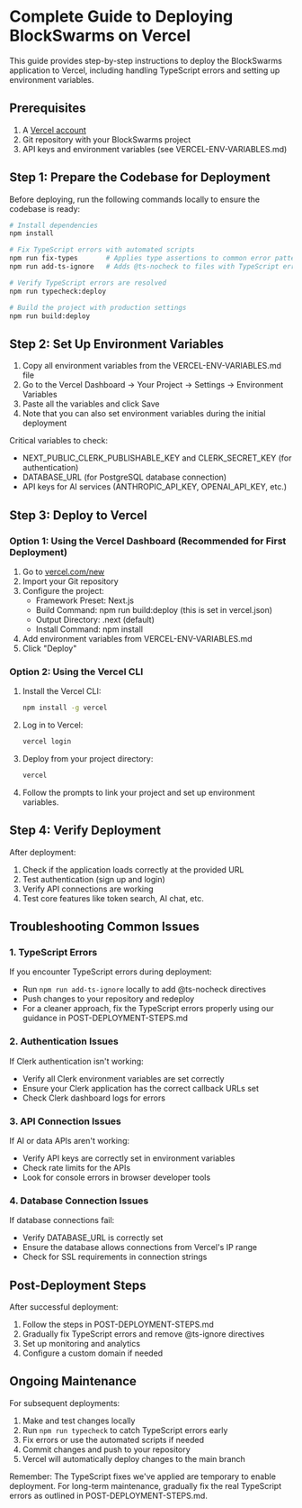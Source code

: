 # Complete Guide to Deploying BlockSwarms on Vercel

This guide provides step-by-step instructions to deploy the BlockSwarms application to Vercel, including handling TypeScript errors and setting up environment variables.

## Prerequisites

1. A [Vercel account](https://vercel.com/signup)
2. Git repository with your BlockSwarms project
3. API keys and environment variables (see VERCEL-ENV-VARIABLES.md)

## Step 1: Prepare the Codebase for Deployment

Before deploying, run the following commands locally to ensure the codebase is ready:

```bash
# Install dependencies
npm install

# Fix TypeScript errors with automated scripts
npm run fix-types       # Applies type assertions to common error patterns
npm run add-ts-ignore   # Adds @ts-nocheck to files with TypeScript errors

# Verify TypeScript errors are resolved
npm run typecheck:deploy

# Build the project with production settings
npm run build:deploy
```

## Step 2: Set Up Environment Variables

1. Copy all environment variables from the VERCEL-ENV-VARIABLES.md file
2. Go to the Vercel Dashboard → Your Project → Settings → Environment Variables
3. Paste all the variables and click Save
4. Note that you can also set environment variables during the initial deployment

Critical variables to check:
- NEXT_PUBLIC_CLERK_PUBLISHABLE_KEY and CLERK_SECRET_KEY (for authentication)
- DATABASE_URL (for PostgreSQL database connection)
- API keys for AI services (ANTHROPIC_API_KEY, OPENAI_API_KEY, etc.)

## Step 3: Deploy to Vercel

### Option 1: Using the Vercel Dashboard (Recommended for First Deployment)

1. Go to [vercel.com/new](https://vercel.com/new)
2. Import your Git repository
3. Configure the project:
   - Framework Preset: Next.js
   - Build Command: npm run build:deploy (this is set in vercel.json)
   - Output Directory: .next (default)
   - Install Command: npm install
4. Add environment variables from VERCEL-ENV-VARIABLES.md
5. Click "Deploy"

### Option 2: Using the Vercel CLI

1. Install the Vercel CLI:
   ```bash
   npm install -g vercel
   ```

2. Log in to Vercel:
   ```bash
   vercel login
   ```

3. Deploy from your project directory:
   ```bash
   vercel
   ```

4. Follow the prompts to link your project and set up environment variables.

## Step 4: Verify Deployment

After deployment:

1. Check if the application loads correctly at the provided URL
2. Test authentication (sign up and login)
3. Verify API connections are working
4. Test core features like token search, AI chat, etc.

## Troubleshooting Common Issues

### 1. TypeScript Errors

If you encounter TypeScript errors during deployment:
- Run `npm run add-ts-ignore` locally to add @ts-nocheck directives
- Push changes to your repository and redeploy
- For a cleaner approach, fix the TypeScript errors properly using our guidance in POST-DEPLOYMENT-STEPS.md

### 2. Authentication Issues

If Clerk authentication isn't working:
- Verify all Clerk environment variables are set correctly
- Ensure your Clerk application has the correct callback URLs set
- Check Clerk dashboard logs for errors

### 3. API Connection Issues

If AI or data APIs aren't working:
- Verify API keys are correctly set in environment variables
- Check rate limits for the APIs
- Look for console errors in browser developer tools

### 4. Database Connection Issues

If database connections fail:
- Verify DATABASE_URL is correctly set
- Ensure the database allows connections from Vercel's IP range
- Check for SSL requirements in connection strings

## Post-Deployment Steps

After successful deployment:

1. Follow the steps in POST-DEPLOYMENT-STEPS.md
2. Gradually fix TypeScript errors and remove @ts-ignore directives
3. Set up monitoring and analytics
4. Configure a custom domain if needed

## Ongoing Maintenance

For subsequent deployments:

1. Make and test changes locally
2. Run `npm run typecheck` to catch TypeScript errors early
3. Fix errors or use the automated scripts if needed
4. Commit changes and push to your repository
5. Vercel will automatically deploy changes to the main branch

Remember: The TypeScript fixes we've applied are temporary to enable deployment. For long-term maintenance, gradually fix the real TypeScript errors as outlined in POST-DEPLOYMENT-STEPS.md.